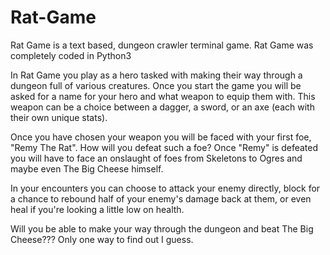 # Rat-Game

Rat Game is a text based, dungeon crawler terminal game. Rat Game was completely coded in Python3

In Rat Game you play as a hero tasked with making their way through a dungeon full of various creatures. 
Once you start the game you will be asked for a name for your hero and what weapon to equip them with. 
This weapon can be a choice between a dagger, a sword, or an axe (each with their own unique stats).

Once you have chosen your weapon you will be faced with your first foe, "Remy The Rat". How will you defeat such a foe?
Once "Remy" is defeated you will have to face an onslaught of foes from Skeletons to Ogres and maybe even The Big Cheese himself.

In your encounters you can choose to attack your enemy directly, block for a chance to rebound half of your enemy's damage back at them, or even heal if you're looking a little low on health.

Will you be able to make your way through the dungeon and beat The Big Cheese??? Only one way to find out I guess.
